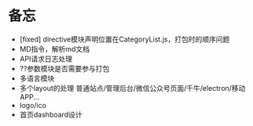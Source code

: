 备忘
====
* [fixed] directive模块声明位置在CategoryList.js，打包时的顺序问题
* MD指令，解析md文档
* API请求日志处理
* ??参数模块是否需要参与打包
* 多语言模块
* 多个layout的处理 普通站点/管理后台/微信公众号页面/千牛/electron/移动APP...
* logo/ico
* 首页dashboard设计